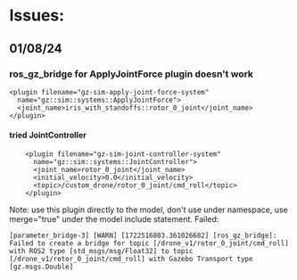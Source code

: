 # Issues:

## 01/08/24
### ros_gz_bridge for ApplyJointForce plugin doesn't work
```
<plugin filename="gz-sim-apply-joint-force-system"
  name="gz::sim::systems::ApplyJointForce">
  <joint_name>iris_with_standoffs::rotor_0_joint</joint_name>
</plugin>
```
#### tried JointController
```
    <plugin filename="gz-sim-joint-controller-system"
      name="gz::sim::systems::JointController">
      <joint_name>rotor_0_joint</joint_name>
      <initial_velocity>0.0</initial_velocity>
      <topic>/custom_drone/rotor_0_joint/cmd_roll</topic>
    </plugin>
```
Note: use this plugin directly to the model, don't use under namespace, use merge="true" under the model include statement.
Failed: 
```
[parameter_bridge-3] [WARN] [1722516803.361026682] [ros_gz_bridge]: Failed to create a bridge for topic [/drone_v1/rotor_0_joint/cmd_roll] with ROS2 type [std_msgs/msg/Float32] to topic [/drone_v1/rotor_0_joint/cmd_roll] with Gazebo Transport type [gz.msgs.Double]

```


